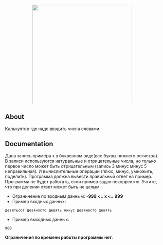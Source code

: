 <p align="center">
      <img src="https://i.ibb.co/Nyg49dy/calculator-2218344-1280.jpg" width="326">
</p>

## About

Калькултор где надо вводить числа словами.

## Documentation

Дана запись примера x в буквенном виде(все буквы нижнего регистра). В записи используются натуральные и отрицательные числа, но только первое число может быть отрицательным (запись 3 минус минус 5 неправильная). И вычислительные операции (плюс, минус, умножить, поделить). Программа должна вывести правильный ответ на пример. Программа не будет работать, если пример задан некорректно. Учтите, что при делении ответ может быть не целым.
- Ограничение по входным данным:
**-999 <= x <= 999**
- Пример входных данных:
```
девятьсот девяносто девять минус девяносто девять
```
- Пример выходных данных:
```
900
```
**Ограничения по времени работы программы нет.**
